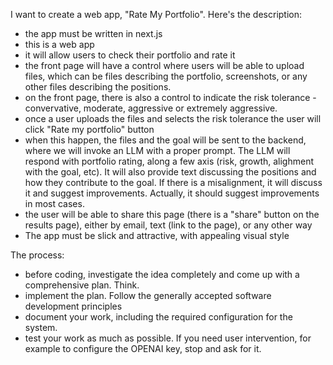 I want to create a web app, "Rate My Portfolio". Here's the description:

- the app must be written in next.js
- this is a web app
- it will allow users to check their portfolio and rate it
- the front page will have a control where users will be able to upload files, which can be files describing the portfolio, screenshots, or any other files describing the positions.
- on the front page, there is also a control to indicate the risk tolerance - convervative, moderate, aggressive or extremely aggressive.
- once a user uploads the files and selects the risk tolerance the user will click
"Rate my portfolio" button
- when this happen, the files and the goal will be sent to the backend, where we will invoke an LLM with a proper prompt. The LLM will
respond with portfolio rating, along a few axis (risk, growth, alighment with the goal, etc). It will also provide text discussing the
positions and how they contribute to the goal. If there is a misalignment, it will discuss it and suggest improvements. Actually, it
should suggest improvements in most cases.
- the user will be able to share this page (there is a "share" button on the results page), either by email, text (link to the page), or
any other way
- The app must be slick and attractive, with appealing visual style

The process:

- before coding, investigate the idea completely and come up with a comprehensive plan. Think.
- implement the plan. Follow the generally accepted software development principles
- document your work, including the required configuration for the system.
- test your work as much as possible. If you need user intervention, for example to configure the OPENAI key, stop and ask for it.
